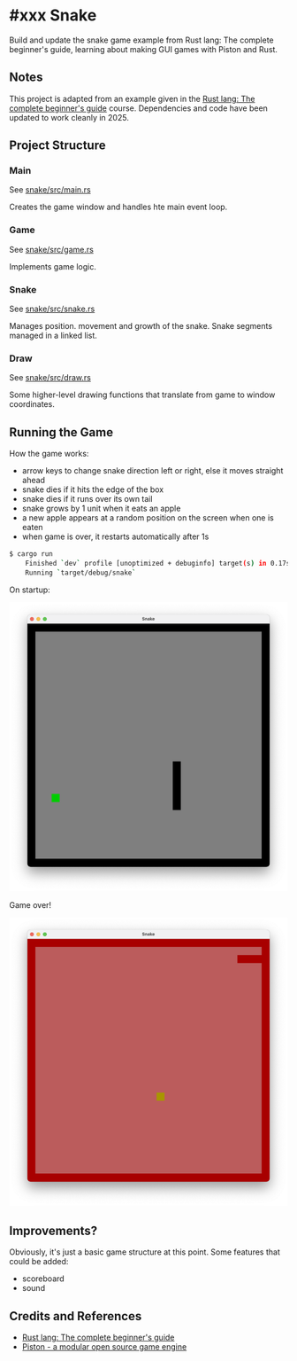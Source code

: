 # #xxx Snake

Build and update the snake game example from Rust lang: The complete beginner's guide, learning about making GUI games with Piston and Rust.

## Notes

This project is adapted from an example given in the
[Rust lang: The complete beginner's guide](https://www.udemy.com/course/rustaceans/) course. Dependencies and code have been updated to work cleanly in 2025.

## Project Structure

### Main

See [snake/src/main.rs](snake/src/main.rs)

Creates the game window and handles hte main event loop.

### Game

See [snake/src/game.rs](snake/src/game.rs)

Implements game logic.

### Snake

See [snake/src/snake.rs](snake/src/snake.rs)

Manages position. movement and growth of the snake. Snake segments managed in a linked list.

### Draw

See [snake/src/draw.rs](snake/src/draw.rs)

Some higher-level drawing functions that translate from game to window coordinates.

## Running the Game

How the game works:

* arrow keys to change snake direction left or right, else it moves straight ahead
* snake dies if it hits the edge of the box
* snake dies if it runs over its own tail
* snake grows by 1 unit when it eats an apple
* a new apple appears at a random position on the screen when one is eaten
* when game is over, it restarts automatically after 1s

```sh
$ cargo run
    Finished `dev` profile [unoptimized + debuginfo] target(s) in 0.17s
    Running `target/debug/snake`
```

On startup:

![snake](assets/snake.png)

Game over!

![game over](assets/game_over.png)

## Improvements?

Obviously, it's just a basic game structure at this point. Some features that could be added:

* scoreboard
* sound

## Credits and References

* [Rust lang: The complete beginner's guide](https://www.udemy.com/course/rustaceans/)
* [Piston - a modular open source game engine](https://www.piston.rs/)
